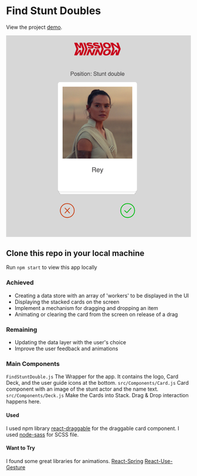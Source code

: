 # Find Stunt Doubles

View the project [demo](https://alisonyoon.github.io/find-stuntdouble/).

![Stunt Double App](public/img/preview.png)

## Clone this repo in your local machine
Run `npm start` to view this app locally

### Achieved
* Creating a data store with an array of 'workers' to be displayed in the UI
* Displaying the stacked cards on the screen
* Implement a mechanism for dragging and dropping an item
* Animating or clearing the card from the screen on release of a drag

### Remaining
* Updating the data layer with the user's choice
* Improve the user feedback and animations

### Main Components
`FindStuntDouble.js` The Wrapper for the app. It contains the logo, Card Deck, and the user guide icons at the bottom.
`src/Components/Card.js` Card component with an image of the stunt actor and the name text.
`src/Components/Deck.js` Make the Cards into Stack. Drag & Drop interaction happens here.


#### Used
I used npm library [react-draggable](https://www.npmjs.com/package/react-draggable#draggablecore-api)
for the draggable card component.
I used [node-sass](https://www.npmjs.com/package/node-sass) for SCSS file.


#### Want to Try
I found some great libraries for animations.
[React-Spring](https://www.react-spring.io/)
[React-Use-Gesture](https://use-gesture.netlify.app/)